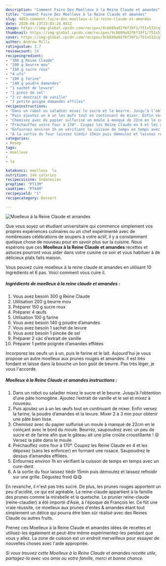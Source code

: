 ```yaml
---
description: "Comment Faire Des Moelleux à la Reine Claude et amandes"
title: "Comment Faire Des Moelleux à la Reine Claude et amandes"
slug: 4053-comment-faire-des-moelleux-a-la-reine-claude-et-amandes
date: 2020-08-23T23:03:24.841Z
image: https://img-global.cpcdn.com/recipes/9cb689a92f6f39f1/751x532cq70/moelleux-a-la-reine-claude-et-amandes-photo-principale-de-la-recette.jpg
thumbnail: https://img-global.cpcdn.com/recipes/9cb689a92f6f39f1/751x532cq70/moelleux-a-la-reine-claude-et-amandes-photo-principale-de-la-recette.jpg
cover: https://img-global.cpcdn.com/recipes/9cb689a92f6f39f1/751x532cq70/moelleux-a-la-reine-claude-et-amandes-photo-principale-de-la-recette.jpg
author: Andrew Mills
ratingvalue: 3.7
reviewcount: 14
recipeingredient:
- "300 g Reine Claude"
- "200 g beurre mou"
- "150 g sucre roux"
- "4 ufs"
- "100 g farine"
- "140 g poudre damandes"
- "1 sachet de levure"
- "1 pince de sel"
- "2 cc dextrait de vanille"
- "1 petite poigne damandes effiles"
recipeinstructions:
- "Dans un robot ou saladier mixez le sucre et le beurre. Jusqu’à l’obtention d’une pâte homogène. Ajoutez l’extrait de vanille et le sel et mixez à nouveau."
- "Puis ajoutez un à un les œufs tout en continuant de mixer. Enfin versez la farine, la poudre d’amandes et la levure. Mixer 2 à 3 min pour obtenir une pâte bien lisse."
- "Chemisez avec du papier sulfurisé un moule à manqué de 22cm en le coinçant avec le bord du moule. Beurrez, saupoudrez avec un peu de sucre et de farine afin que le gâteau ait une jolie croûte croustillante ! 😝 Versez la pâte dans le moule."
- "Préchauffez votre four à 170°. Coupez les Reine Claude en 4 et les déposez (sans les enfoncer) en formant une rosace. Saupoudrez le dessus d’amandes effilées."
- "Enfournez environ 1h en vérifiant la cuisson de temps en temps avec un cure-dent."
- "A la sortie du four laissez tiédir 15min puis démoulez et laissez refroidir sur une grille. Dégustez froid 😋😋"
categories:
- Resep
tags:
- moelleux
- 
- la

katakunci: moelleux  la 
nutrition: 144 calories
recipecuisine: Indonesian
preptime: "PT13M"
cooktime: "PT44M"
recipeyield: "1"
recipecategory: Dessert

---
```



![Moelleux à la Reine Claude et amandes](https://img-global.cpcdn.com/recipes/9cb689a92f6f39f1/751x532cq70/moelleux-a-la-reine-claude-et-amandes-photo-principale-de-la-recette.jpg)

Que vous soyez un étudiant universitaire qui commence simplement vos propres expériences culinaires ou un chef expérimenté avec de nombreuses célébrations de soupers à votre actif, il y a constamment quelque chose de nouveau pour en savoir plus sur la cuisine. Nous espérons que ces <strong> Moelleux à la Reine Claude et amandes </strong> recettes et astuces pourront vous aider dans votre cuisine ce soir et vous habituer à de délicieux plats faits maison.

<!--inarticleads1-->

Vous pouvez cuire moelleux à la reine claude et amandes en utilisant 10 Ingrédients et 6 pas. Voici comment vous cuire il.

##### Ingrédients de moelleux à la reine claude et amandes :

1. Vous avez besoin 300 g Reine Claude
1. Utilisation 200 g beurre mou
1. Préparer 150 g sucre roux
1. Préparer 4 œufs
1. Utilisation 100 g farine
1. Vous avez besoin 140 g poudre d’amandes
1. Vous avez besoin 1 sachet de levure
1. Vous avez besoin 1 pincée de sel
1. Préparer 2 càc d’extrait de vanille
1. Préparer 1 petite poignée d’amandes effilées


Incorporez les oeufs un à un, puis le farine et le lait. Aujourd&#39;hui je vous propose un autre moelleux aux prunes rouges et amandes. Il est très fondant et laisse dans la bouche un bon goût de beurre. Pas très léger, je vous l&#39;accorde. 

<!--inarticleads2-->

##### Moelleux à la Reine Claude et amandes instructions :

1. Dans un robot ou saladier mixez le sucre et le beurre. Jusqu’à l’obtention d’une pâte homogène. Ajoutez l’extrait de vanille et le sel et mixez à nouveau.
1. Puis ajoutez un à un les œufs tout en continuant de mixer. Enfin versez la farine, la poudre d’amandes et la levure. Mixer 2 à 3 min pour obtenir une pâte bien lisse.
1. Chemisez avec du papier sulfurisé un moule à manqué de 22cm en le coinçant avec le bord du moule. Beurrez, saupoudrez avec un peu de sucre et de farine afin que le gâteau ait une jolie croûte croustillante ! 😝 Versez la pâte dans le moule.
1. Préchauffez votre four à 170°. Coupez les Reine Claude en 4 et les déposez (sans les enfoncer) en formant une rosace. Saupoudrez le dessus d’amandes effilées.
1. Enfournez environ 1h en vérifiant la cuisson de temps en temps avec un cure-dent.
1. A la sortie du four laissez tiédir 15min puis démoulez et laissez refroidir sur une grille. Dégustez froid 😋😋


En revanche, il n&#39;est pas très sucré. De plus, les prunes rouges apportent un peu d&#39;acidité, ce qui est agréable. La reine-claude appartient à la famille des prunes comme la mirabelle et la quetsche. Le prunier reine-claude (reine-claudier) a été importé d&#39;Asie, à l&#39;époque de François Ier. Ce fût une vraie réussite, ce moelleux aux prunes d&#39;entes &amp; amandes étant tout simplement un délice qui pourra être bien sûr réalisé avec des Reines Claude ou autres fruits. 

<!--inarticleads1-->

<p>
Prenez ces Moelleux à la Reine Claude et amandes idées de recettes et utilisez-les également et peut-être même expérimentez-les pendant que vous y allez. La zone de cuisson est un endroit merveilleux pour essayer de nouvelles choses avec l'aide appropriée.
</p>

<p>
<i>Si vous trouvez cette Moelleux à la Reine Claude et amandes recette utile, partagez-la avec vos amis ou votre famille, merci et bonne chance.</i>
</p>
